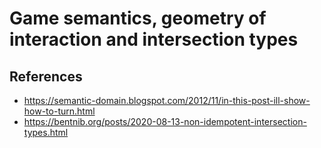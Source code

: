 # Game semantics, geometry of interaction and intersection types

## References

* https://semantic-domain.blogspot.com/2012/11/in-this-post-ill-show-how-to-turn.html
* https://bentnib.org/posts/2020-08-13-non-idempotent-intersection-types.html
